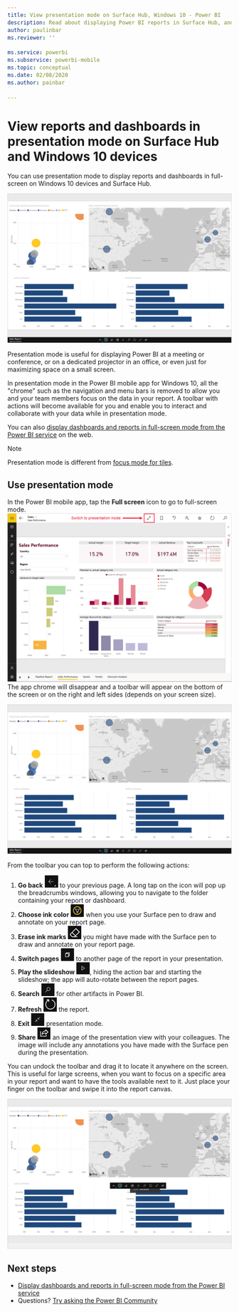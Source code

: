 ```yaml
---
title: View presentation mode on Surface Hub, Windows 10 - Power BI
description: Read about displaying Power BI reports in Surface Hub, and displaying Power BI dashboards, reports, and tiles in full-screen mode on Windows 10 devices.
author: paulinbar
ms.reviewer: ''

ms.service: powerbi
ms.subservice: powerbi-mobile
ms.topic: conceptual
ms.date: 02/08/2020
ms.author: painbar

---
```

# View reports and dashboards in presentation mode on Surface Hub and Windows 10 devices
You can use presentation mode to display reports and dashboards in full-screen on Windows 10 devices and Surface Hub. 

![Report in full-screen mode](./media/mobile-windows-10-app-presentation-mode/power-bi-presentation-mode-2.png)

Presentation mode is useful for displaying Power BI at a meeting or conference, or on a dedicated projector in an office, or even just for maximizing space on a small screen. 

In presentation mode in the Power BI mobile app for Windows 10, all the "chrome" such as the navigation and menu bars is removed to allow you and your team members focus on the data in your report. A toolbar with actions will become available for you and enable you to interact and collaborate with your data while in presentation mode.

You can also [display dashboards and reports in full-screen mode from the Power BI service](../end-user-focus.md) on the web.

> [!NOTE]
> Presentation mode is different from [focus mode for tiles](mobile-tiles-in-the-mobile-apps.md).
> 
> 

## Use presentation mode
In the Power BI mobile app, tap the **Full screen** icon to go to full-screen mode.
![Full screen icon](././media/mobile-windows-10-app-presentation-mode/power-bi-full-screen-icon.png)
The app chrome will disappear and a toolbar will appear on the bottom of the screen or on the right and left sides (depends on your screen size).

![Report in full-screen mode with side toolbars](./media/mobile-windows-10-app-presentation-mode/power-bi-presentation-mode-2.png)

From the toolbar you can top to perform the following actions:

1. **Go back** ![back icon](./media/mobile-windows-10-app-presentation-mode/power-bi-windows-10-presentation-back-icon.png) to your previous page. A long tap on the icon will pop up the breadcrumbs windows, allowing you to navigate to the folder containing your report or dashboard.
2. **Choose ink color** ![ink icon](./media/mobile-windows-10-app-presentation-mode/power-bi-windows-10-presentation-ink-icon.png) when you use your Surface pen to draw and annotate on your report page.
3. **Erase ink marks** ![eraser icon](./media/mobile-windows-10-app-presentation-mode/power-bi-windows-10-presentation-eraser-icon.png) you might have made with the Surface pen to draw and annotate on your report page.  
4. **Switch pages** ![pagination icon](./media/mobile-windows-10-app-presentation-mode/power-bi-windows-10-presentation-pages-icon.png) to another page of the report in your presentation.
5. **Play the slideshow**  ![Play icon](./media/mobile-windows-10-app-presentation-mode/power-bi-windows-10-presentation-play-icon.png), hiding the action bar and starting the slideshow; the app will auto-rotate between the report pages. 
6. **Search** ![Search icon](./media/mobile-windows-10-app-presentation-mode/power-bi-windows-10-presentation-search-icon.png) for other artifacts in Power BI.
7. **Refresh** ![Refresh icon](./media/mobile-windows-10-app-presentation-mode/power-bi-windows-10-presentation-refresh-icon.png) the report.
8. **Exit** ![Exit full-screen mode](./media/mobile-windows-10-app-presentation-mode/power-bi-windows-10-exit-full-screen-icon.png) presentation mode.
8. **Share** ![Share icon](./media/mobile-windows-10-app-presentation-mode/power-bi-windows-10-share-icon.png) an image of the presentation view with your colleagues. The image will include any annotations you have made with the Surface pen during the presentation.

You can undock the toolbar and drag it to locate it anywhere on the screen. This is useful for large screens, when you want to focus on a specific area in your report and want to have the tools available next to it. Just place your finger on the toolbar and swipe it into the report canvas.

![Report in presentation mode and undocked toolbar](./media/mobile-windows-10-app-presentation-mode/power-bi-windows-10-presentation-drag-toolbar-2.png)


## Next steps
* [Display dashboards and reports in full-screen mode from the Power BI service](../end-user-focus.md)
* Questions? [Try asking the Power BI Community](https://community.powerbi.com/)

